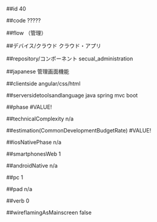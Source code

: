 ##id
40

##code
?????

##flow
（管理）

##デバイス/クラウド
クラウド・アプリ

##repository/コンポーネント
secual_administration

##japanese
管理画面機能

##clientside
angular/css/html

##serversidetoolsandlanguage
java spring mvc boot

##phase
#VALUE!

##technicalComplexity
n/a

##estimation(CommonDevelopmentBudgetRate)
#VALUE!

##iosNativePhase
n/a

##smartphonesWeb
1

##androidNative
n/a

##pc
1

##pad
n/a

##verb
0

##wireflamingAsMainscreen
false

